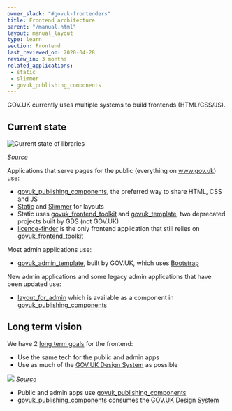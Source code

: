 ```yaml
---
owner_slack: "#govuk-frontenders"
title: Frontend architecture
parent: "/manual.html"
layout: manual_layout
type: learn
section: Frontend
last_reviewed_on: 2020-04-28
review_in: 3 months
related_applications:
 - static
 - slimmer
 - govuk_publishing_components
---
```


GOV.UK currently uses multiple systems to build frontends (HTML/CSS/JS).

## Current state

![Current state of libraries](https://docs.google.com/drawings/d/e/2PACX-1vQX7w1JT5zboAhKv2jssLPrO39KiWj4SL3T7MfSdigGlS1bjGR6UT_AqKHBKbif0VuRivIPD70WfpCQ/pub?w=1208&amp;h=470)

_[Source](https://docs.google.com/drawings/d/1L7pqFrHB2IQCnr0w3ticqBuR4U12b8psZQanZTvF098/edit)_

Applications that serve pages for the public (everything on www.gov.uk) use:

- [govuk_publishing_components](https://github.com/alphagov/govuk_publishing_components), the preferred way to share HTML, CSS and JS
- [Static](https://github.com/alphagov/static) and [Slimmer](https://github.com/alphagov/slimmer) for layouts
- Static uses [govuk_frontend_toolkit](https://github.com/alphagov/govuk_frontend_toolkit) and [govuk_template](https://github.com/alphagov/govuk_template), two deprecated projects built by GDS (not GOV.UK)
- [licence-finder](https://github.com/alphagov/licence-finder) is the only frontend application that still relies on [govuk_frontend_toolkit](https://github.com/alphagov/govuk_frontend_toolkit)

Most admin applications use:

- [govuk_admin_template](https://github.com/alphagov/govuk_admin_template), built by GOV.UK, which uses [Bootstrap](https://getbootstrap.com/)

New admin applications and some legacy admin applications that have been updated use:

- [layout_for_admin](https://govuk-publishing-components.herokuapp.com/component-guide/layout_for_admin) which is available as a component in [govuk_publishing_components](https://github.com/alphagov/govuk_publishing_components)

## Long term vision

We have 2 [long term goals](https://docs.google.com/presentation/d/1q51pPWl4uaVM2PxFRmPUNu0wJvYfC-lO7GPLsRvyxtQ/edit) for the frontend:

- Use the same tech for the public and admin apps
- Use as much of the [GOV.UK Design System](https://design-system.service.gov.uk/) as possible

![](https://docs.google.com/drawings/d/e/2PACX-1vS5rtPYUJBvl2Th3JaT7WQQHu4KTDuYMdOiHCzUgyifG9ewuEyim_fC5VjmH8gjZg33o8E7TOcWn0sN/pub?w=873&amp;h=475)
_[Source](https://docs.google.com/drawings/d/1R5s5lHyeDmPFfqXn17Lz3Z2MXoxhJcuSnnmdN327z9g/edit)_

- Public and admin apps use [govuk_publishing_components](https://github.com/alphagov/govuk_publishing_components)
- [govuk_publishing_components](https://github.com/alphagov/govuk_publishing_components) consumes the [GOV.UK Design System](https://design-system.service.gov.uk/)
